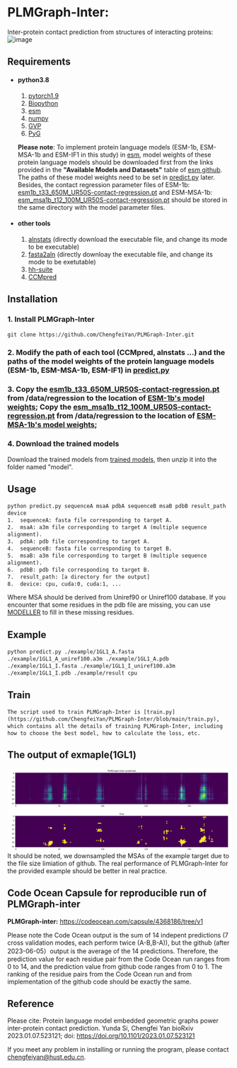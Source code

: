 # PLMGraph-Inter:
Inter-protein contact prediction from structures of interacting proteins:
![image](https://github.com/ChengfeiYan/PLMGraph-Inter/blob/main/main_fig.jpg)
## Requirements
- #### python3.8
  1. [pytorch1.9](https://pytorch.org/)  
  2. [Biopython](https://biopython.org/)
  3. [esm](https://github.com/facebookresearch/esm)
  4. [numpy](https://numpy.org/)
  5. [GVP](https://github.com/drorlab/gvp-pytorch)
  6. [PyG](https://pytorch-geometric.readthedocs.io/en/latest/notes/installation.html)  
  
  **Please note**: To implement protein language models (ESM-1b, ESM-MSA-1b and ESM-IF1 in this study) in [esm](https://github.com/facebookresearch/esm), model weights of these protein language models should be downloaded first from the links provided in the **"Available Models and Datasets"** table of [esm github](https://github.com/facebookresearch/esm). The paths of these model weights need to be set in [predict.py](https://github.com/ChengfeiYan/PLMGraph-Inter/blob/main/predict.py#L33) later. Besides, the contact regression parameter files of ESM-1b:  [esm1b_t33_650M_UR50S-contact-regression.pt](https://github.com/ChengfeiYan/PLMGraph-Inter/blob/main/data/regression/esm1b_t33_650M_UR50S-contact-regression.pt) and ESM-MSA-1b: [esm_msa1b_t12_100M_UR50S-contact-regression.pt](https://github.com/ChengfeiYan/PLMGraph-Inter/blob/main/data/regression/esm_msa1b_t12_100M_UR50S-contact-regression.pt) should be stored in the same directory with the model parameter files.
- #### other tools
  1. [alnstats](https://github.com/psipred/metapsicov/tree/master/src/alnstats) (directly download the executable file, and change its mode to be executable)
  2. [fasta2aln](https://github.com/kad-ecoli/hhsuite2/blob/master/bin/fasta2aln) (directly downloay the executable file, and change its mode to be exetutable)
  3. [hh-suite](https://github.com/soedinglab/hh-suite)
  4. [CCMpred](https://github.com/soedinglab/CCMpred)

## Installation
### 1. Install PLMGraph-Inter
    git clone https://github.com/ChengfeiYan/PLMGraph-Inter.git
### 2. Modify the path of each tool (CCMpred, alnstats ...) and the paths of the model weights of the protein language models (ESM-1b, ESM-MSA-1b, ESM-IF1) in [predict.py](https://github.com/ChengfeiYan/PLMGraph-Inter/blob/main/predict.py#L25)
### 3. Copy the [esm1b_t33_650M_UR50S-contact-regression.pt](https://github.com/ChengfeiYan/PLMGraph-Inter/blob/main/data/regression/esm1b_t33_650M_UR50S-contact-regression.pt) from /data/regression to the location of [ESM-1b's model weights](https://github.com/ChengfeiYan/PLMGraph-Inter/blob/main/predict.py#L33);  Copy the [esm_msa1b_t12_100M_UR50S-contact-regression.pt](https://github.com/ChengfeiYan/PLMGraph-Inter/blob/main/data/regression/esm_msa1b_t12_100M_UR50S-contact-regression.pt) from /data/regression to the location of [ESM-MSA-1b's model weights](https://github.com/ChengfeiYan/PLMGraph-Inter/blob/main/predict.py#L34);
### 4. Download the trained models
   Download the trained models from  [trained models](https://drive.google.com/file/d/1Y9eSlIJr-XDG5gREIEeGK4BW_Of0F_UQ/view?usp=sharing), then unzip it into the folder named "model".

## Usage
    python predict.py sequenceA msaA pdbA sequenceB msaB pdbB result_path device
    1.  sequenceA: fasta file corresponding to target A.
    2.  msaA: a3m file corresponding to target A (multiple sequence alignment).
    3.  pdbA: pdb file corresponding to target A.
    4.  sequenceB: fasta file corresponding to target B.
    5.  msaB: a3m file corresponding to target B (multiple sequence alignment).
    6.  pdbB: pdb file corresponding to target B.
    7.  result_path: [a directory for the output]
    8.  device: cpu, cuda:0, cuda:1, ...
   Where MSA should be derived from Uniref90 or Uniref100 database. If you encounter that some residues in the pdb file are missing, you can use [MODELLER](https://salilab.org/modeller/tutorial/iterative.html) to fill in these missing residues.

## Example
    python predict.py ./example/1GL1_A.fasta ./example/1GL1_A_uniref100.a3m ./example/1GL1_A.pdb ./example/1GL1_I.fasta ./example/1GL1_I_uniref100.a3m ./example/1GL1_I.pdb ./example/result cpu

## Train
    The script used to train PLMGraph-Inter is [train.py](https://github.com/ChengfeiYan/PLMGraph-Inter/blob/main/train.py), which contains all the details of training PLMGraph-Inter, including how to choose the best model, how to calculate the loss, etc.
    
## The output of exmaple(1GL1)
![image](https://github.com/ChengfeiYan/PLMGraph-Inter/blob/main/data/plmg.jpg)
It should be noted, we downsampled the MSAs of the example target due to the file size limiation of github. 
The real performance of PLMGraph-Inter for the provided example should be better in real practice. 


## Code Ocean Capsule for reproducible run of PLMGraph-inter
**PLMGraph-inter:** https://codeocean.com/capsule/4368186/tree/v1

Please note the Code Ocean output is the sum of 14 indepent predictions (7 cross validation modes, each perform twice (A-B,B-A)), but the github (after 2023-06-05）output is the average of the 14 predictions.
Therefore, the prediction value for each residue pair from the Code Ocean run ranges from 0 to 14, and the prediction value from github code ranges from 0 to 1.
The ranking of the residue pairs from the Code Ocean run and from implementation of the github code should be exactly the same.

## Reference  
Please cite: Protein language model embedded geometric graphs power inter-protein contact prediction.
Yunda Si, Chengfei Yan
bioRxiv 2023.01.07.523121; doi: https://doi.org/10.1101/2023.01.07.523121

If you meet any problem in installing or running the program, please contact chengfeiyan@hust.edu.cn.

